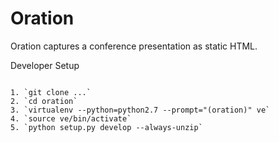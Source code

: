 Oration
=======

Oration captures a conference presentation as static HTML.

Developer Setup
~~~~~~~~~~~~~~~

1. `git clone ...`
2. `cd oration`
3. `virtualenv --python=python2.7 --prompt="(oration)" ve`
4. `source ve/bin/activate`
5. `python setup.py develop --always-unzip`
